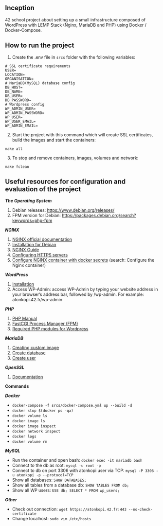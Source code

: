 **Inception**
---
42 school project about setting up a small infrastructure composed of WordPress with LEMP Stack (Nginx, MariaDB and PHP) using Docker / Docker-Compose.

**How to run the project**
---
1. Create the .env file in ```srcs``` folder with the following variables:
```
# SSL certificate requirements
USER=
LOCATION=
ORGANISATION=
# MariaDB(MySQL) database config
DB_HOST=
DB_NAME=
DB_USER=
DB_PASSWORD=
# Wordpress config
WP_ADMIN_USER=
WP_ADMIN_PASSWORD=
WP_USER=
WP_USER_EMAIL=
WP_ADMIN_EMAIL=
```
2. Start the project with this command which will create SSL certificates, build the images and start the containers:
```
make all
```
3. To stop and remove containers, images, volumes and network:
```
make fclean
```

**Useful resources for configuration and evaluation of the project**
---
***The Operating System***
1. Debian releases: https://www.debian.org/releases/
2. FPM version for Debian: https://packages.debian.org/search?keywords=php-fpm

***NGINX***
1. [NGINX official documentation](https://nginx.org/en/docs/)
2. [Installation for Debian](https://nginx.org/en/linux_packages.html#Debian)
3. [NGINX Guide](https://nginx.org/en/docs/beginners_guide.html)
4. [Configuring HTTPS servers](https://nginx.org/en/docs/http/configuring_https_servers.html)
5. [Configure NGINX container with docker secrets](https://docs.docker.com/engine/swarm/secrets/) (search: Configure the Nginx container)

***WordPress***
1. [Installation](https://developer.wordpress.org/advanced-administration/before-install/howto-install/)
2. Access WP-Admin: access WP-Admin by typing your website address in your browser’s address bar, followed by /wp-admin. For example: atonkopi.42.fr/wp-admin

***PHP***
1. [PHP Manual](https://www.php.net/manual/en/index.php)
2. [FastCGI Process Manager (FPM)](https://www.php.net/manual/en/install.fpm.php)
3. [Required PHP modules for Wordpress](https://make.wordpress.org/hosting/handbook/server-environment/#php)

***MariaDB***
1. [Creating custom image](https://mariadb.com/kb/en/creating-a-custom-container-image/)
2. [Create database](https://mariadb.com/kb/en/create-database/)
3. [Create user](https://mariadb.com/kb/en/create-user/)

***OpenSSL***
1. [Documentation](https://docs.openssl.org/master/man1/openssl-req/#options)

**Commands**

***Docker***

- ```docker-compose -f srcs/docker-compose.yml up --build -d```
- ```docker stop $(docker ps -qa)```
- ```docker volume ls```
- ```docker image ls```
- ```docker image inspect```
- ```docker network inspect```
- ```docker logs```
- ```docker volume rm```

***MySQL***

- Run the container and open bash: ```docker exec -it mariadb bash```
- Connect to the db as root: ```mysql -u root -p```
- Connect to db on port 3306 with atonkopi user via TCP: ```mysql -P 3306 -u atonkopi -p --protocol=TCP```
- Show all databases: ```SHOW DATABASES;```
- Show all tables from a database db: ```SHOW TABLES FROM db;```
- Show all WP users: ```USE db; SELECT * FROM wp_users;```

***Other***

- Check out connection: ```wget https://atonkopi.42.fr:443 --no-check-certificate```
- Change localhost: ```sudo vim /etc/hosts```
